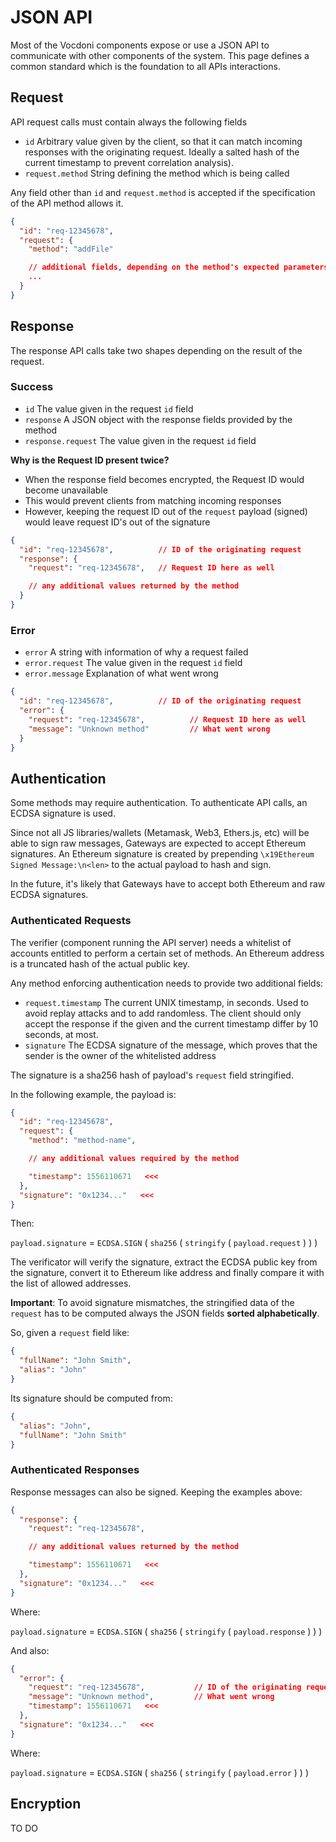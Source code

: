 # JSON API

Most of the Vocdoni components expose or use a JSON API to communicate with other components of the system. This page defines a common standard which is the foundation to all APIs interactions.

## Request

API request calls must contain always the following fields

+ `id` Arbitrary value given by the client, so that it can match incoming responses with the originating request. Ideally a salted hash of the current timestamp to prevent correlation analysis).
+ `request.method` String defining the method which is being called

Any field other than `id` and `request.method` is accepted if the specification of the API method allows it.

```json
{
  "id": "req-12345678",
  "request": {
    "method": "addFile"

    // additional fields, depending on the method's expected parameters
    ...
  }
}
```

## Response

The response API calls take two shapes depending on the result of the request.

### Success

+ `id` The value given in the request `id` field
+ `response` A JSON object with the response fields provided by the method
+ `response.request` The value given in the request `id` field

**Why is the Request ID present twice?**

- When the response field becomes encrypted, the Request ID would become unavailable
- This would prevent clients from matching incoming responses
- However, keeping the request ID out of the `request` payload (signed) would leave request ID's out of the signature

```json
{
  "id": "req-12345678",          // ID of the originating request
  "response": {
    "request": "req-12345678",   // Request ID here as well

    // any additional values returned by the method
  }
}
```

### Error

+ `error` A string with information of why a request failed
+ `error.request` The value given in the request `id` field
+ `error.message` Explanation of what went wrong

```json
{
  "id": "req-12345678",          // ID of the originating request
  "error": {
    "request": "req-12345678",          // Request ID here as well
    "message": "Unknown method"         // What went wrong
  }
}
```

## Authentication

Some methods may require authentication. To authenticate API calls, an ECDSA signature is used.

Since not all JS libraries/wallets (Metamask, Web3, Ethers.js, etc) will be able to sign raw messages, Gateways are expected to accept Ethereum signatures. An Ethereum signature is created by prepending `\x19Ethereum Signed Message:\n<len>` to the actual payload to hash and sign.

In the future, it's likely that Gateways have to accept both Ethereum and raw ECDSA signatures.

### Authenticated Requests

The verifier (component running the API server) needs a whitelist of accounts entitled to perform a certain set of methods. An Ethereum address is a truncated hash of the actual public key.

Any method enforcing authentication needs to provide two additional fields:

+ `request.timestamp`  The current UNIX timestamp, in seconds. Used to avoid replay attacks and to add randomless. The client should only accept the response if the given and the current timestamp differ by 10 seconds, at most.
+ `signature`  The ECDSA signature of the message, which proves that the sender is the owner of the whitelisted address

The signature is a sha256 hash of payload's `request` field stringified.

In the following example, the payload is:

```json
{
  "id": "req-12345678",
  "request": {
    "method": "method-name",

    // any additional values required by the method

    "timestamp": 1556110671   <<<
  },
  "signature": "0x1234..."   <<<
}
```

Then:

`payload.signature` = `ECDSA.SIGN` ( `sha256` ( `stringify` ( `payload.request` ) ) )

The verificator will verify the signature, extract the ECDSA public key from the signature, convert it to Ethereum like address and finally compare it with the list of allowed addresses.

**Important**: To avoid signature mismatches, the stringified data of the `request` has to be computed always the JSON fields **sorted alphabetically**.

So, given a `request` field like:

```json
{
  "fullName": "John Smith",
  "alias": "John"
}
```

Its signature should be computed from:

```json
{
  "alias": "John",
  "fullName": "John Smith"
}
```

### Authenticated Responses

Response messages can also be signed. Keeping the examples above:

```json
{
  "response": {
    "request": "req-12345678",

    // any additional values returned by the method

    "timestamp": 1556110671   <<<
  },
  "signature": "0x1234..."   <<<
}
```

Where:

`payload.signature` = `ECDSA.SIGN` ( `sha256` ( `stringify` ( `payload.response` ) ) )

And also:

```json
{
  "error": {
    "request": "req-12345678",           // ID of the originating request
    "message": "Unknown method",         // What went wrong
    "timestamp": 1556110671   <<<
  },
  "signature": "0x1234..."   <<<
}
```

Where:

`payload.signature` = `ECDSA.SIGN` ( `sha256` ( `stringify` ( `payload.error` ) ) )



## Encryption

TO DO


